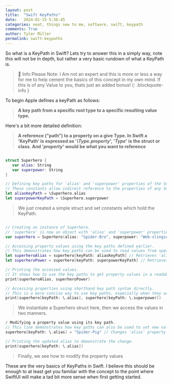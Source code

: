 ```yaml
---
layout: post
title:  "Swift KeyPaths"
date:   2024-01-15 5:36:45
categories: neat, things new to me, software, swift, keypath
comments: True
author: Tyler Miller
permalink: swift-keypaths
---
```


So what is a KeyPath in Swift? Lets try to answer this in a simply way, note this will not be in depth, but rather a very basic rundown of what a KeyPath is. 

> 📘 Info
>  Please Note: I Am not an expert and this is more or less a way for me to help cement the basics of this concept in my own mind. If this is of any Value to you, thats just an added bonus! 
{: .blockquote-info }

To begin Apple defines a keyPath as follows:
> **A key path from a specific root type to a specific resulting value type.**

Here's a bit more detailed definition:
> **A reference ("path") to a property on a give Type. In Swift a 'KeyPath' is expressed as '*\Type.property*', '*Type*' is the struct or class. And '*property*' would be what you want to reference**

 ```swift

struct Superhero {
    var alias: String
    var superpower: String
}

// Defining key paths for 'alias' and 'superpower' properties of the Superhero struct.
// These constants allow indirect reference to the properties of any Superhero instance.
let aliasKeyPath = \Superhero.alias
let superpowerKeyPath = \Superhero.superpower

 ```

> We just created a simple struct and set constants which hold the KeyPath.

```swift

// Creating an instance of Superhero.
// 'superhero' is now an object with 'alias' and 'superpower' properties.
var superhero = Superhero(alias: "Spider-Bro", superpower: "Web-slinging")

// Accessing property values using the key paths defined earlier.
// This demonstrates how key paths can be used to read values from specific properties.
let superheroAlias = superhero[keyPath: aliasKeyPath] // Retrieves 'alias' value: "Spider-Bro"
let superheroPower = superhero[keyPath: superpowerKeyPath] // Retrieves 'superpower' value: "Web-slinging"

// Printing the accessed values.
// It shows how to use the key paths to get property values in a readable and reusable manner.
print(superheroAlias, superheroPower)

// Accessing properties using shorthand key path syntax directly.
// This is a more concise way to use key paths, especially when they are not reused elsewhere.
print(superhero[keyPath: \.alias], superhero[keyPath: \.superpower])

```
 > We instantiate a Superhero struct here, then we access the values in two manners.

 ```swift
 / Modifying a property value using its key path.
// This line demonstrates how key paths can also be used to set new values for specific properties.
superhero[keyPath: \.alias] = "Spider-Pig" // Changes 'alias' property to 'Spider-Pig'

// Printing the updated alias to demonstrate the change.
print(superhero[keyPath: \.alias])

 ```

 > Finally, we see how to modify the property values

 These are the very basics of KeyPaths in Swift. I believe this should be enough to at least get you familiar with the concept to the point where SwiftUI will make a tad bit more sense when first getting started.